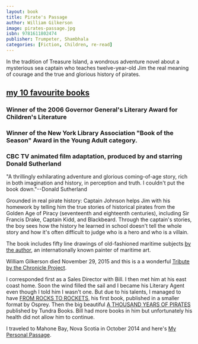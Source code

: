 ```yaml
---
layout: book
title: Pirate's Passage
author: William Gilkerson
image: pirates-passage.jpg
isbn: 9781611802474
publisher: Trumpeter, Shambhala
categories: [Fiction, Children, re·read]
---
```

In the tradition of Treasure Island, a wondrous adventure novel about a mysterious sea captain who teaches twelve-year-old Jim the real meaning of courage and the true and glorious history of pirates.

## [my 10 favourite books](http://www.nytimes.com/2016/04/29/t-magazine/my-10-favorite-booksalan-cumming.html?_r=0)

### Winner of the 2006 Governor General's Literary Award for Children's Literature

### Winner of the New York Library Association "Book of the Season" Award in the Young Adult category.

### CBC TV animated film adaptation, produced by and starring Donald Sutherland

"A thrillingly exhilarating adventure and glorious coming-of-age story, rich in both imagination and history, in perception and truth. I couldn't put the book down."--Donald Sutherland

Grounded in real pirate history: Captain Johnson helps Jim with his homework by telling him the true stories of historical pirates from the Golden Age of Piracy (seventeenth and eighteenth centuries), including Sir Francis Drake, Captain Kidd, and Blackbeard. Through the captain's stories, the boy sees how the history he learned in school doesn't tell the whole story and how it's often difficult to judge who is a hero and who is a villain.

The book includes fifty line drawings of old-fashioned maritime subjects [by the author](http://www.gilkersonart.com/), an internationally known painter of maritime art.

William Gilkerson died November 29, 2015 and this is a a wonderful [Tribute by the Chronicle Project](https://www.chronicleproject.com/stories_554.html).

I corresponded first as a Sales Director with Bill. I then met him at his east coast home. Soon the wind filled the sail and I became his Literary Agent even though I told him I wasn't one. But due to his talents, I managed to have [FROM ROCKS TO ROCKETS](https://www.amazon.ca/Rocks-Rockets-humorous-history-warfare/dp/184603423X), his first book, published in a smaller format by Osprey. Then the big beautiful [A THOUSAND YEARS OF PIRATES](https://www.amazon.ca/Thousand-Years-Pirates-William-Gilkerson/dp/0887769241/ref=sr_1_1?ie=UTF8&qid=1476121629&sr=8-1&keywords=a+thousand+years+of+pirates) published by Tundra Books. Bill had more books in him but unfortunately his health did not allow him to continue.

I traveled to Mahone Bay, Nova Scotia in October 2014 and here's [My Personal Passage](http://www.travelpod.com/travel-blog/jsquaredink/3/tpod.html).

